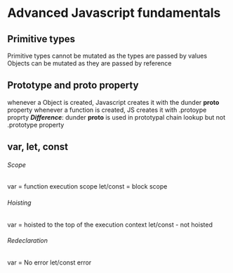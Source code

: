 # Advanced Javascript fundamentals

## Primitive types
Primitive types cannot be mutated as the types are passed by values
Objects can be mutated as they are passed by reference

## Prototype and __proto__ property
whenever a Object is created, Javascript creates it with the dunder __proto__ property
whenever a function is created, JS creates it with .protoype proprty
***Difference***: dunder __proto__ is used in prototypal chain lookup but not .prototype property

## var, let, const
###### Scope 
var = function execution scope
let/const = block scope

###### Hoisting
var = hoisted to the top of the execution context
let/const - not hoisted

###### Redeclaration
var = No error
let/const error